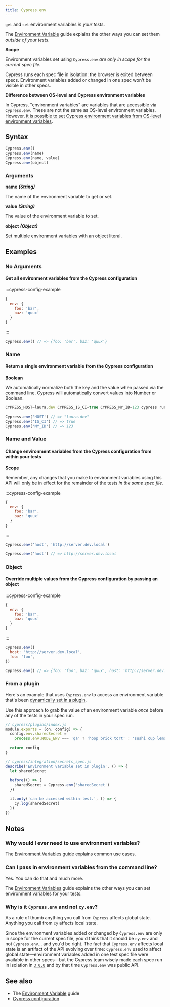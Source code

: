 ```yaml
---
title: Cypress.env
---
```


`get` and `set` environment variables _in your tests_.

<Alert type="info">

The [Environment Variable](/guides/guides/environment-variables) guide explains
the other ways you can set them _outside of your tests_.

</Alert>

<Alert type="warning">

<strong class="alert-header">Scope</strong>

Environment variables set using `Cypress.env` _are only in scope for the current
spec file._

Cypress runs each spec file in isolation: the browser is exited between specs.
Environment variables added or changed in one spec won't be visible in other
specs.

</Alert>

<Alert type="warning">

<strong class="alert-header">Difference between OS-level and Cypress environment
variables</strong>

In Cypress, "environment variables" are variables that are accessible via
`Cypress.env`. These are not the same as OS-level environment variables.
However,
[it is possible to set Cypress environment variables from OS-level environment variables](/guides/guides/environment-variables.html#Option-3-CYPRESS).

</Alert>

## Syntax

```javascript
Cypress.env()
Cypress.env(name)
Cypress.env(name, value)
Cypress.env(object)
```

### Arguments

**<Icon name="angle-right"></Icon> name** **_(String)_**

The name of the environment variable to get or set.

**<Icon name="angle-right"></Icon> value** **_(String)_**

The value of the environment variable to set.

**<Icon name="angle-right"></Icon> object** **_(Object)_**

Set multiple environment variables with an object literal.

## Examples

### No Arguments

#### Get all environment variables from the Cypress configuration

:::cypress-config-example

```js
{
  env: {
    foo: 'bar',
    baz: 'quux'
  }
}
```

:::

```javascript
Cypress.env() // => {foo: 'bar', baz: 'quux'}
```

### Name

#### Return a single environment variable from the Cypress configuration

<Alert type="warning">

<strong class="alert-header">Boolean</strong>

We automatically normalize both the key and the value when passed via the
command line. Cypress will automatically convert values into Number or Boolean.

</Alert>

```javascript
CYPRESS_HOST=laura.dev CYPRESS_IS_CI=true CYPRESS_MY_ID=123 cypress run
```

```javascript
Cypress.env('HOST') // => "laura.dev"
Cypress.env('IS_CI') // => true
Cypress.env('MY_ID') // => 123
```

### Name and Value

#### Change environment variables from the Cypress configuration from within your tests

<Alert type="warning">

<strong class="alert-header">Scope</strong>

Remember, any changes that you make to environment variables using this API will
only be in effect for the remainder of the tests _in the same spec file._

</Alert>

:::cypress-config-example

```js
{
  env: {
    foo: 'bar',
    baz: 'quux'
  }
}
```

:::

```javascript
Cypress.env('host', 'http://server.dev.local')

Cypress.env('host') // => http://server.dev.local
```

### Object

#### Override multiple values from the Cypress configuration by passing an object

:::cypress-config-example

```js
{
  env: {
    foo: 'bar',
    baz: 'quux'
  }
}
```

:::

```javascript
Cypress.env({
  host: 'http://server.dev.local',
  foo: 'foo',
})

Cypress.env() // => {foo: 'foo', baz: 'quux', host: 'http://server.dev.local'}
```

### From a plugin

Here's an example that uses `Cypress.env` to access an environment variable
that's been
[dynamically set in a plugin](/guides/guides/environment-variables#Option-5-Plugins).

Use this approach to grab the value of an environment variable _once_ before any
of the tests in your spec run.

```js
// cypress/plugins/index.js
module.exports = (on, config) => {
  config.env.sharedSecret =
    process.env.NODE_ENV === 'qa' ? 'hoop brick tort' : 'sushi cup lemon'

  return config
}
```

```js
// cypress/integration/secrets_spec.js
describe('Environment variable set in plugin', () => {
  let sharedSecret

  before(() => {
    sharedSecret = Cypress.env('sharedSecret')
  })

  it.only('can be accessed within test.', () => {
    cy.log(sharedSecret)
  })
})
```

## Notes

### Why would I ever need to use environment variables?

The [Environment Variables](/guides/guides/environment-variables) guide explains
common use cases.

### Can I pass in environment variables from the command line?

Yes. You can do that and much more.

The [Environment Variables](/guides/guides/environment-variables) guide explains
the other ways you can set environment variables for your tests.

### Why is it `Cypress.env` and not `cy.env`?

As a rule of thumb anything you call from `Cypress` affects global state.
Anything you call from `cy` affects local state.

Since the environment variables added or changed by `Cypress.env` are only in
scope for the current spec file, you'd think that it should be `cy.env` and not
`Cypress.env`&hellip; and you'd be right. The fact that `Cypress.env` affects
local state is an artifact of the API evolving over time: `Cypress.env` used to
affect global state&mdash;environment variables added in one test spec file were
available in other specs&mdash;but the Cypress team wisely made each spec run in
isolation in [`3.0.0`](/guides/references/changelog#3-0-0) and by that time
`Cypress.env` was public API.

## See also

- The [Environment Variable](/guides/guides/environment-variables) guide
- [Cypress configuration](/guides/references/configuration)
